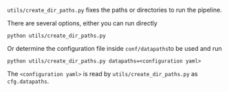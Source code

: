 
`utils/create_dir_paths.py` fixes the paths or directories to run the pipeline. 


There are several options, either you can run directly

```
python utils/create_dir_paths.py
```

Or determine the configuration file inside `conf/datapaths`to be used and run

```
python utils/create_dir_paths.py datapaths=<configuration yaml>
```

The `<configuration yaml>` is read by `utils/create_dir_paths.py` as `cfg.datapaths`.

